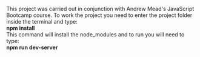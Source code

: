 This project was carried out in conjunction with Andrew Mead's JavaScript Bootcamp course. To work the project you need to enter the project folder inside the terminal and type: <br>
**npm install** <br>
This command will install the node_modules and to run you will need to type: <br>
**npm run dev-server**
